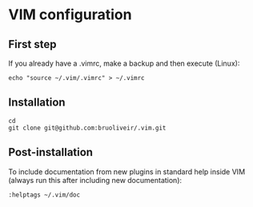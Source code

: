 VIM configuration
=================

## First step

If you already have a .vimrc, make a backup and then execute (Linux):

    echo "source ~/.vim/.vimrc" > ~/.vimrc

## Installation

    cd
    git clone git@github.com:bruoliveir/.vim.git


## Post-installation

To include documentation from new plugins in standard help inside VIM
(always run this after including new documentation):

    :helptags ~/.vim/doc
